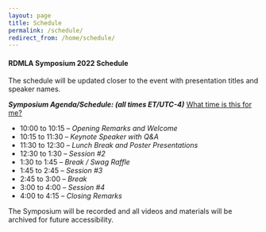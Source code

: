 ```yaml
---
layout: page
title: Schedule
permalink: /schedule/
redirect_from: /home/schedule/
---
```


#### RDMLA Symposium 2022 Schedule

The schedule will be updated closer to the event with presentation titles and speaker names.

**_Symposium Agenda/Schedule: (all times ET/UTC-4)_** <a href="https://www.timeanddate.com/worldclock/fixedtime.html?iso=20220422T100000&p1=43" target="_blank">What time is this for me?</a>
  - 10:00 to 10:15 – _Opening Remarks and Welcome_
  - 10:15 to 11:30 – _Keynote Speaker with Q&A_
  - 11:30 to 12:30 – _Lunch Break and Poster Presentations_
  - 12:30 to 1:30 – _Session #2_
  - 1:30 to 1:45 – _Break / Swag Raffle_
  - 1:45 to 2:45 – _Session #3_
  - 2:45 to 3:00 – _Break_
  - 3:00 to 4:00 – _Session #4_
  - 4:00 to 4:15 – _Closing Remarks_
 
The Symposium will be recorded and all videos and materials will be archived for future accessibility.
